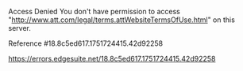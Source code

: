Access Denied
You don't have permission to access "http://www.att.com/legal/terms.attWebsiteTermsOfUse.html" on this server.

Reference #18.8c5ed617.1751724415.42d92258

https://errors.edgesuite.net/18.8c5ed617.1751724415.42d92258